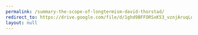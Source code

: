 ```yaml
---
permalink: /summary-the-scope-of-longtermism-david-thorstad/
redirect_to: https://drive.google.com/file/d/1ghd9BFFORSxK53_vznjAruqLqX_F_Q-B/view?usp=drive_link
layout: null
---
```

